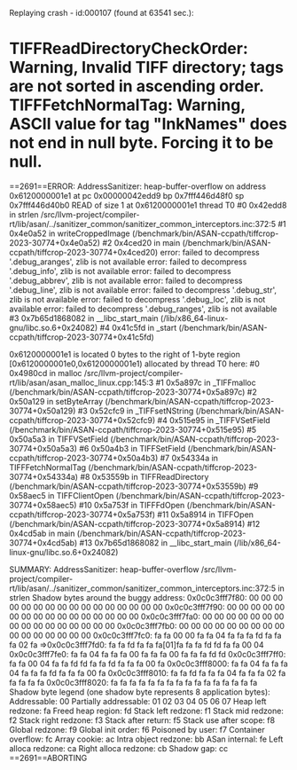 

Replaying crash - id:000107 (found at 63541 sec.):

TIFFReadDirectoryCheckOrder: Warning, Invalid TIFF directory; tags are not sorted in ascending order.
TIFFFetchNormalTag: Warning, ASCII value for tag "InkNames" does not end in null byte. Forcing it to be null.
=================================================================
==2691==ERROR: AddressSanitizer: heap-buffer-overflow on address 0x6120000001e1 at pc 0x00000042edd9 bp 0x7fff446d48f0 sp 0x7fff446d40b0
READ of size 1 at 0x6120000001e1 thread T0
    #0 0x42edd8 in strlen /src/llvm-project/compiler-rt/lib/asan/../sanitizer_common/sanitizer_common_interceptors.inc:372:5
    #1 0x4e0a52 in writeCroppedImage (/benchmark/bin/ASAN-ccpath/tiffcrop-2023-30774+0x4e0a52)
    #2 0x4ced20 in main (/benchmark/bin/ASAN-ccpath/tiffcrop-2023-30774+0x4ced20)
error: failed to decompress '.debug_aranges', zlib is not available
error: failed to decompress '.debug_info', zlib is not available
error: failed to decompress '.debug_abbrev', zlib is not available
error: failed to decompress '.debug_line', zlib is not available
error: failed to decompress '.debug_str', zlib is not available
error: failed to decompress '.debug_loc', zlib is not available
error: failed to decompress '.debug_ranges', zlib is not available
    #3 0x7b65d1868082 in __libc_start_main (/lib/x86_64-linux-gnu/libc.so.6+0x24082)
    #4 0x41c5fd in _start (/benchmark/bin/ASAN-ccpath/tiffcrop-2023-30774+0x41c5fd)

0x6120000001e1 is located 0 bytes to the right of 1-byte region [0x6120000001e0,0x6120000001e1)
allocated by thread T0 here:
    #0 0x4980cd in malloc /src/llvm-project/compiler-rt/lib/asan/asan_malloc_linux.cpp:145:3
    #1 0x5a897c in _TIFFmalloc (/benchmark/bin/ASAN-ccpath/tiffcrop-2023-30774+0x5a897c)
    #2 0x50a129 in setByteArray (/benchmark/bin/ASAN-ccpath/tiffcrop-2023-30774+0x50a129)
    #3 0x52cfc9 in _TIFFsetNString (/benchmark/bin/ASAN-ccpath/tiffcrop-2023-30774+0x52cfc9)
    #4 0x515e95 in _TIFFVSetField (/benchmark/bin/ASAN-ccpath/tiffcrop-2023-30774+0x515e95)
    #5 0x50a5a3 in TIFFVSetField (/benchmark/bin/ASAN-ccpath/tiffcrop-2023-30774+0x50a5a3)
    #6 0x50a4b3 in TIFFSetField (/benchmark/bin/ASAN-ccpath/tiffcrop-2023-30774+0x50a4b3)
    #7 0x54334a in TIFFFetchNormalTag (/benchmark/bin/ASAN-ccpath/tiffcrop-2023-30774+0x54334a)
    #8 0x53559b in TIFFReadDirectory (/benchmark/bin/ASAN-ccpath/tiffcrop-2023-30774+0x53559b)
    #9 0x58aec5 in TIFFClientOpen (/benchmark/bin/ASAN-ccpath/tiffcrop-2023-30774+0x58aec5)
    #10 0x5a753f in TIFFFdOpen (/benchmark/bin/ASAN-ccpath/tiffcrop-2023-30774+0x5a753f)
    #11 0x5a8914 in TIFFOpen (/benchmark/bin/ASAN-ccpath/tiffcrop-2023-30774+0x5a8914)
    #12 0x4cd5ab in main (/benchmark/bin/ASAN-ccpath/tiffcrop-2023-30774+0x4cd5ab)
    #13 0x7b65d1868082 in __libc_start_main (/lib/x86_64-linux-gnu/libc.so.6+0x24082)

SUMMARY: AddressSanitizer: heap-buffer-overflow /src/llvm-project/compiler-rt/lib/asan/../sanitizer_common/sanitizer_common_interceptors.inc:372:5 in strlen
Shadow bytes around the buggy address:
  0x0c0c3fff7f80: 00 00 00 00 00 00 00 00 00 00 00 00 00 00 00 00
  0x0c0c3fff7f90: 00 00 00 00 00 00 00 00 00 00 00 00 00 00 00 00
  0x0c0c3fff7fa0: 00 00 00 00 00 00 00 00 00 00 00 00 00 00 00 00
  0x0c0c3fff7fb0: 00 00 00 00 00 00 00 00 00 00 00 00 00 00 00 00
  0x0c0c3fff7fc0: fa fa 00 00 fa fa 04 fa fa fa fd fa fa fa 02 fa
=>0x0c0c3fff7fd0: fa fa fd fa fa fa[01]fa fa fa fd fd fa fa 00 04
  0x0c0c3fff7fe0: fa fa 04 fa fa fa 00 fa fa fa 00 fa fa fa fd fd
  0x0c0c3fff7ff0: fa fa 00 04 fa fa fd fd fa fa fd fa fa fa 00 fa
  0x0c0c3fff8000: fa fa 04 fa fa fa 04 fa fa fa fd fa fa fa 00 fa
  0x0c0c3fff8010: fa fa fd fa fa fa 04 fa fa fa 02 fa fa fa fa fa
  0x0c0c3fff8020: fa fa fa fa fa fa fa fa fa fa fa fa fa fa fa fa
Shadow byte legend (one shadow byte represents 8 application bytes):
  Addressable:           00
  Partially addressable: 01 02 03 04 05 06 07 
  Heap left redzone:       fa
  Freed heap region:       fd
  Stack left redzone:      f1
  Stack mid redzone:       f2
  Stack right redzone:     f3
  Stack after return:      f5
  Stack use after scope:   f8
  Global redzone:          f9
  Global init order:       f6
  Poisoned by user:        f7
  Container overflow:      fc
  Array cookie:            ac
  Intra object redzone:    bb
  ASan internal:           fe
  Left alloca redzone:     ca
  Right alloca redzone:    cb
  Shadow gap:              cc
==2691==ABORTING